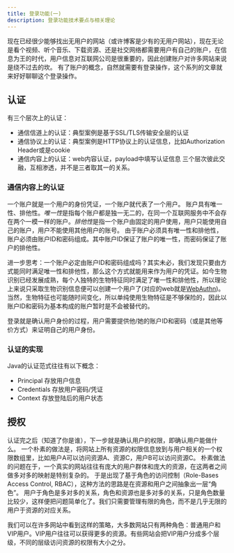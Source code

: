 ```yaml
---
title: 登录功能(一)
description: 登录功能技术要点与相关理论
---
```

现在已经很少能够找出无用户的网站（或许博客是少有的无用户网站），现在无论是看个视频、听个音乐、下载资源、还是社交网络都需要用户有自己的账户，在信息为王的时代，用户信息对互联网公司是很重要的，因此创建账户对许多网站来说是绕不过去的坎。
有了账户的概念，自然就需要有登录操作，这个系列的文章就来好好聊聊这个登录操作。

## 认证
有三个层次上的认证：
- 通信信道上的认证：典型案例是基于SSL/TLS传输安全层的认证
- 通信协议上的认证：典型案例是HTTP协议上的认证信息，比如Authorization Header或是cookie
- 通信内容上的认证：web内容认证，payload中填写认证信息
三个层次彼此交融，互相渗透，并不是三者取其一的关系。


### 通信内容上的认证
一个账户就是一个用户的身份凭证，一个账户就代表了一个用户。
账户具有唯一性、排他性。*唯一性*是指每个账户都是独一无二的，在同一个互联网服务中不会存在两个一模一样的账户。*排他性*是指一个账户由固定的用户使用，用户只能使用自己的账户，用户不能使用其他用户的账号。
由于账户必须具有唯一性和排他性，账户必须由账户ID和密码组成。其中账户ID保证了账户的唯一性，而密码保证了账户的排他性。

进一步思考：一个账户必定由账户ID和密码组成吗？其实未必，我们发现只要由方式能同时满足唯一性和排他性，那么这个方式就能用来作为用户的凭证。如今生物识别已经发展成熟，每个人独特的生物特征同时满足了唯一性和排他性，所以理论上来说只采取生物识别信息便可以创建一个用户了(对应的web就是[WebAuthn](https://flyhigher.top/develop/2160.html))。当然，生物特征也可能随时间变化，所以单纯使用生物特征是不够保险的，因此以账户ID和密码为基本构成的账户暂时是不会被替代的。

登录就是确认用户身份的过程，用户需要提供他/她的账户ID和密码（或是其他等价方式）来证明自己的用户身份。

### 认证的实现
Java的认证范式往往有以下概念：
- Principal 存放用户信息
- Credentials 存放用户密码/凭证
- Context  存放登陆后的用户状态


## 授权
认证完之后（知道了你是谁），下一步就是确认用户的权限，即确认用户能做什么。
一个朴素的做法是，将网站上所有资源的权限信息放到与用户相关的一个权限数组里，比如用户A可以访问资源A、资源C，用户B可以访问资源C。
朴素做法的问题在于，一个真实的网站往往有庞大的用户群体和庞大的资源，在这两者之间做多对多的映射是特别复杂的。
于是出现了基于角色的访问控制（Role-Bases Access Control, RBAC），这种方法的思路是在资源和用户之间抽象出一层“角色”。
用户于角色是多对多的关系，角色和资源也是多对多的关系，只是角色数量比较少，这样便把问题简单化了。我们只需要管理有限的角色，而不是几乎无限的用户于资源的对应关系。

我们可以在许多网站中看到这样的策略，大多数网站只有两种角色：普通用户和VIP用户。VIP用户往往可以获得更多的资源。有些网站会把VIP用户分成多个层级，不同的层级访问资源的权限有大小之分。


